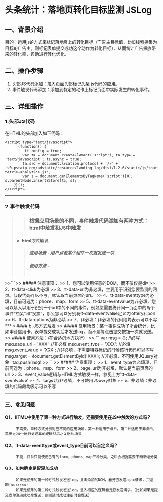 # 头条统计：落地页转化目标监测 JSLog

## 一、背景介绍
目的：运用js的方式来标记落地页上的转化目标（广告主目标值，比如线索搜集为目标的广告主，则标记表单提交成功这个动作为转化目标），从而统计广告投放带来的转化率，帮助进行转化优化。

## 二、操作步骤
1. 头部JS代码添加：加入页面头部标记头条 js代码的应用。
2. 事件触发代码添加：添加到特定的动作上标记页面中实际发生的转化事件。

## 三、详细操作
### 1.头部JS代码
在HTML的头部加入如下代码：
```
<script type="text/javascript">
      (function() {
      	_tt_config = true;
        var ta = document.createElement('script'); ta.type = 'text/javascript'; ta.async = true;
        ta.src = document.location.protocol + '//' + 's0.pstatp.com/adstatic/resource/landing_log/dist/1.2.6/static/js/toutiao-tetris-analytics.js';
        var s = document.getElementsByTagName('script')[0]; s.parentNode.insertBefore(ta, s);
    })();
</script>
```
***
### 2.事件触发代码
>> ### 根据应用场景的不同，事件触发代码添加有两种方式：html中触发和JS中触发
> #### a. html方式触发
>> ##### 应用场景：用户点击某个组件一次就发送一次
>> ##### 使用方法：
>> ```
<div tt-data-click tt-data-url="XXX" tt-data-eventtype="XXX" tt-data-eventvalue="XXX" tt-data-options="XXX">
</div>
>>```
>> ##### 注意事项：
>>      1、您可以使用任意的DOM，而不仅仅是div
>>      2、tt-data-click为必填
>>      3、tt-data-url为非必填，主要用于识别您要监测的网页。该段代码可以不写，默认取当前页面的url。
>>      4、tt-data-eventtype为必填，目前可选为：phone、map、form
>>      5、tt-data-eventvalue为非必填，您可以填入以用于识别一个url中的不同的事件，例如您需要统计同一页面中的两个事件“抽奖”和“投票”，那么您可以分别将tt-data-eventvalue定义为lottery和poll
>>      6、tt-data-options为非必填
>>      7、非必填：非必填的代码段均表示可以不写
***
> #### b. JS方式触发
>> ##### 应用场景：某一事件成功了才会统计，比如申请信用卡，表单提交成功后才发送log，而不是每点击提交按钮一次就发送。
>> ##### 使用方法：(在合适的地方执行）
>> ```
var msg = {}; //必写
msg.page_url = 'XXX'; //非必填
msg.event_type = 'XXX';  //必填
msg.event_value = 'XXX'; //非必填，不需要特殊标记的时候该行代码可以不写
msg.target = document.getElementById('XXX'); //非必填，不可使用JQuery对象
_taq.push(msg)
>>```
>> ##### 注意事项：
>>      1、event_type为必填项，目前可选为：phone、map、form
>>      2、page_url为非必填，默认是当前页面的url
>>      3、event_value逻辑与HTML方式触发一样，参见上方'tt-data-eventvalue'
>>      4、target为非必填，不可使用JQuery对象
>>      5、非必填：非必填的代码段均表示可以不写

***

### 三、常见问题
#### Q1、HTML中使用了第一种方式进行触发，还需要使用在JS中触发的方式吗？
         不需要，两种方式分别对应不同的应用场景，第一种适用于点击，第二种适用于非点击，需要在JS中进行处理其他逻辑然后才发送的场景
#### Q2、tt-data-eventtype或event_type目前可以自定义吗？
         不能，目前只能使用已有的form、phone、map三种分类，之后会根据需要不断新增分类
#### Q3、如何确定是否添加成功
         如果是使用的第一种方式触发发送log，点击添加的DOM，看是否发送ajax请求，并返回‘success'
         如果是使用的第二种方式触发发送log，进入相应的逻辑看是否发送请求。（比如如果是提交表单注册成功后发送，则测试时成功注册时会发送）
